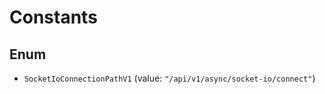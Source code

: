 

# Constants

## Enum


* `SocketIoConnectionPathV1` (value: `"/api/v1/async/socket-io/connect"`)



